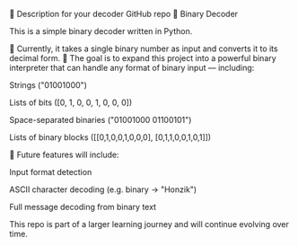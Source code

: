 📄 Description for your decoder GitHub repo
🧠 Binary Decoder

This is a simple binary decoder written in Python.

🔹 Currently, it takes a single binary number as input and converts it to its decimal form.
🔹 The goal is to expand this project into a powerful binary interpreter that can handle any format of binary input — including:

Strings ("01001000")

Lists of bits ([0, 1, 0, 0, 1, 0, 0, 0])

Space-separated binaries ("01001000 01100101")

Lists of binary blocks ([[0,1,0,0,1,0,0,0], [0,1,1,0,0,1,0,1]])

🔸 Future features will include:

Input format detection

ASCII character decoding (e.g. binary → "Honzik")

Full message decoding from binary text

This repo is part of a larger learning journey and will continue evolving over time.

